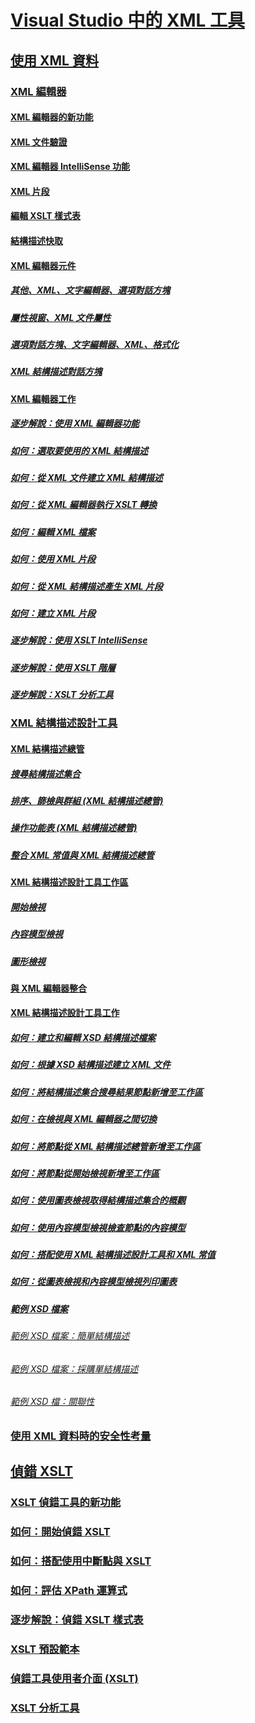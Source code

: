 # [Visual Studio 中的 XML 工具](xml-tools-in-visual-studio.md)
## [使用 XML 資料](working-with-xml-data.md)
### [XML 編輯器](xml-editor.md)
#### [XML 編輯器的新功能](what-s-new-in-the-xml-editor.md)
#### [XML 文件驗證](xml-document-validation.md)
#### [XML 編輯器 IntelliSense 功能](xml-editor-intellisense-features.md)
#### [XML 片段](xml-snippets.md)
#### [編輯 XSLT 樣式表](editing-xslt-style-sheets.md)
#### [結構描述快取](schema-cache.md)
#### [XML 編輯器元件](xml-editor-components.md)
##### [其他、XML、文字編輯器、選項對話方塊](miscellaneous-xml-text-editor-options-dialog-box.md)
##### [屬性視窗、XML 文件屬性](xml-document-properties-properties-window.md)
##### [選項對話方塊、文字編輯器、XML、格式化](formatting-xml-text-editor-options-dialog-box.md)
##### [XML 結構描述對話方塊](xml-schemas-dialog-box.md)
#### [XML 編輯器工作](xml-editor-tasks.md)
##### [逐步解說：使用 XML 編輯器功能](walkthrough-using-xml-editor-features.md)
##### [如何：選取要使用的 XML 結構描述](how-to-select-the-xml-schemas-to-use.md)
##### [如何：從 XML 文件建立 XML 結構描述](how-to-create-an-xml-schema-from-an-xml-document.md)
##### [如何：從 XML 編輯器執行 XSLT 轉換](how-to-execute-an-xslt-transformation-from-the-xml-editor.md)
##### [如何：編輯 XML 檔案](how-to-edit-xml-files.md)
##### [如何：使用 XML 片段](how-to-use-xml-snippets.md)
##### [如何：從 XML 結構描述產生 XML 片段](how-to-generate-an-xml-snippet-from-an-xml-schema.md)
##### [如何：建立 XML 片段](how-to-create-xml-snippets.md)
##### [逐步解說：使用 XSLT IntelliSense](walkthrough-using-xslt-intellisense.md)
##### [逐步解說：使用 XSLT 階層](walkthrough-using-xslt-hierarchy.md)
##### [逐步解說：XSLT 分析工具](walkthrough-xslt-profiler.md)
### [XML 結構描述設計工具](xml-schema-designer.md)
#### [XML 結構描述總管](xml-schema-explorer.md)
##### [搜尋結構描述集合](searching-the-schema-set.md)
##### [排序、篩檢與群組 (XML 結構描述總管)](sorting-filtering-and-grouping-xml-schema-explorer.md)
##### [操作功能表 (XML 結構描述總管)](context-menus-xml-schema-explorer.md)
##### [整合 XML 常值與 XML 結構描述總管](integration-of-xml-literals-with-xml-schema-explorer.md)
#### [XML 結構描述設計工具工作區](xml-schema-designer-workspace.md)
##### [開始檢視](start-view.md)
##### [內容模型檢視](content-model-view.md)
##### [圖形檢視](graph-view.md)
#### [與 XML 編輯器整合](integration-with-xml-editor.md)
#### [XML 結構描述設計工具工作](xml-schema-designer-tasks.md)
##### [如何：建立和編輯 XSD 結構描述檔案](how-to-create-and-edit-an-xsd-schema-file.md)
##### [如何：根據 XSD 結構描述建立 XML 文件](how-to-create-an-xml-document-based-on-an-xsd-schema.md)
##### [如何：將結構描述集合搜尋結果節點新增至工作區](how-to-add-schema-set-search-result-nodes-to-the-workspace.md)
##### [如何：在檢視與 XML 編輯器之間切換](how-to-switch-between-views-and-the-xml-editor.md)
##### [如何：將節點從 XML 結構描述總管新增至工作區](how-to-add-nodes-to-the-workspace-from-the-xml-schema-explorer.md)
##### [如何：將節點從開始檢視新增至工作區](how-to-add-nodes-to-the-workspace-from-the-start-view.md)
##### [如何：使用圖表檢視取得結構描述集合的概觀](how-to-get-an-overview-of-a-schema-set-using-the-graph-view.md)
##### [如何：使用內容模型檢視檢查節點的內容模型](how-to-examine-the-content-model-of-nodes-using-the-content-model-view.md)
##### [如何：搭配使用 XML 結構描述設計工具和 XML 常值](how-to-use-the-xml-schema-designer-with-xml-literals.md)
##### [如何：從圖表檢視和內容模型檢視列印圖表](how-to-print-diagrams-from-the-graph-view-and-the-content-model-view.md)
##### [範例 XSD 檔案](sample-xsd-files.md)
###### [範例 XSD 檔案：簡單結構描述](sample-xsd-file-simple-schema.md)
###### [範例 XSD 檔案：採購單結構描述](sample-xsd-file-purchase-order-schema.md)
###### [範例 XSD 檔：關聯性](sample-xsd-file-relationships.md)
### [使用 XML 資料時的安全性考量](security-considerations-when-working-with-xml-data.md)
## [偵錯 XSLT](debugging-xslt.md)
### [XSLT 偵錯工具的新功能](what-s-new-in-the-xslt-debugger.md)
### [如何：開始偵錯 XSLT](how-to-start-debugging-xslt.md)
### [如何：搭配使用中斷點與 XSLT](how-to-use-breakpoints-with-xslt.md)
### [如何：評估 XPath 運算式](how-to-evaluate-an-xpath-expression.md)
### [逐步解說：偵錯 XSLT 樣式表](walkthrough-debug-an-xslt-style-sheet.md)
### [XSLT 預設範本](xslt-default-templates.md)
### [偵錯工具使用者介面 (XSLT)](debugger-user-interface-xslt.md)
### [XSLT 分析工具](xslt-profiler.md)


<!--HONumber=Feb17_HO4-->



